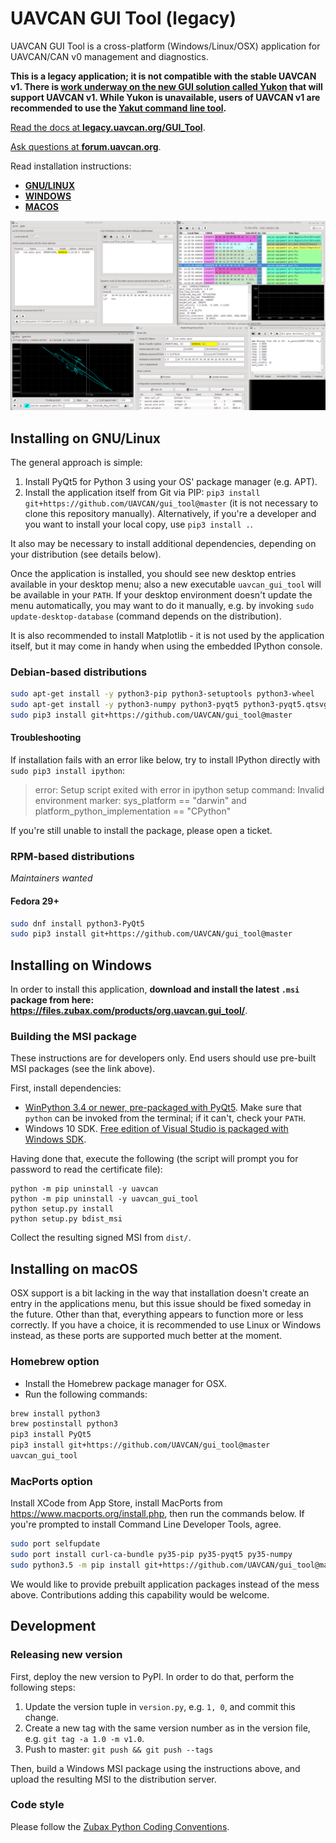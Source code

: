 UAVCAN GUI Tool (legacy)
========================

UAVCAN GUI Tool is a cross-platform (Windows/Linux/OSX) application for UAVCAN/CAN v0 management and diagnostics.

**This is a legacy application; it is not compatible with the stable UAVCAN v1.
There is [work underway on the new GUI solution called Yukon](https://forum.uavcan.org/c/app/yukon/14)
that will support UAVCAN v1.
While Yukon is unavailable, users of UAVCAN v1 are recommended to use the
[Yakut command line tool](https://github.com/UAVCAN/yakut).**

[Read the docs at **legacy.uavcan.org/GUI_Tool**](http://legacy.uavcan.org/GUI_Tool).

[Ask questions at **forum.uavcan.org**](https://forum.uavcan.org).

Read installation instructions:

- [**GNU/LINUX**](#installing-on-gnulinux)
- [**WINDOWS**](#installing-on-windows)
- [**MACOS**](#installing-on-macos)

![UAVCAN GUI Tool screenshot](screenshot.png "UAVCAN GUI Tool screenshot")

## Installing on GNU/Linux

The general approach is simple:

1. Install PyQt5 for Python 3 using your OS' package manager (e.g. APT).
2. Install the application itself from Git via PIP:
`pip3 install git+https://github.com/UAVCAN/gui_tool@master`
(it is not necessary to clone this repository manually).
Alternatively, if you're a developer and you want to install your local copy, use `pip3 install .`.

It also may be necessary to install additional dependencies, depending on your distribution (see details below).

Once the application is installed, you should see new desktop entries available in your desktop menu;
also a new executable `uavcan_gui_tool` will be available in your `PATH`.
If your desktop environment doesn't update the menu automatically, you may want to do it manually, e.g.
by invoking `sudo update-desktop-database` (command depends on the distribution).

It is also recommended to install Matplotlib - it is not used by the application itself,
but it may come in handy when using the embedded IPython console.

### Debian-based distributions

```bash
sudo apt-get install -y python3-pip python3-setuptools python3-wheel
sudo apt-get install -y python3-numpy python3-pyqt5 python3-pyqt5.qtsvg git-core
sudo pip3 install git+https://github.com/UAVCAN/gui_tool@master
```

#### Troubleshooting

If installation fails with an error like below, try to install IPython directly with `sudo pip3 install ipython`:

> error: Setup script exited with error in ipython setup command:
> Invalid environment marker: sys_platform == "darwin" and platform_python_implementation == "CPython"

If you're still unable to install the package, please open a ticket.

### RPM-based distributions

*Maintainers wanted*

#### Fedora 29+
```bash
sudo dnf install python3-PyQt5
sudo pip3 install git+https://github.com/UAVCAN/gui_tool@master
```

## Installing on Windows

In order to install this application,
**download and install the latest `.msi` package from here: <https://files.zubax.com/products/org.uavcan.gui_tool/>**.

### Building the MSI package

These instructions are for developers only. End users should use pre-built MSI packages (see the link above).

First, install dependencies:

* [WinPython 3.4 or newer, pre-packaged with PyQt5](http://winpython.github.io/).
Make sure that `python` can be invoked from the terminal; if it can't, check your `PATH`.
* Windows 10 SDK.
[Free edition of Visual Studio is packaged with Windows SDK](https://www.visualstudio.com/).

Having done that, execute the following (the script will prompt you for password to read the certificate file):

```dos
python -m pip uninstall -y uavcan
python -m pip uninstall -y uavcan_gui_tool
python setup.py install
python setup.py bdist_msi
```

Collect the resulting signed MSI from `dist/`.

## Installing on macOS

OSX support is a bit lacking in the way that installation doesn't create an entry in the applications menu,
but this issue should be fixed someday in the future.
Other than that, everything appears to function more or less correctly.
If you have a choice, it is recommended to use Linux or Windows instead,
as these ports are supported much better at the moment.

### Homebrew option

* Install the Homebrew package manager for OSX.
* Run the following commands:

```bash
brew install python3
brew postinstall python3
pip3 install PyQt5
pip3 install git+https://github.com/UAVCAN/gui_tool@master
uavcan_gui_tool
```

### MacPorts option

Install XCode from App Store, install MacPorts from <https://www.macports.org/install.php>,
then run the commands below.
If you're prompted to install Command Line Developer Tools, agree.

```bash
sudo port selfupdate
sudo port install curl-ca-bundle py35-pip py35-pyqt5 py35-numpy
sudo python3.5 -m pip install git+https://github.com/UAVCAN/gui_tool@master
```

We would like to provide prebuilt application packages instead of the mess above.
Contributions adding this capability would be welcome.

## Development

### Releasing new version

First, deploy the new version to PyPI. In order to do that, perform the following steps:

1. Update the version tuple in `version.py`, e.g. `1, 0`, and commit this change.
2. Create a new tag with the same version number as in the version file, e.g. `git tag -a 1.0 -m v1.0`.
3. Push to master: `git push && git push --tags`

Then, build a Windows MSI package using the instructions above, and upload the resulting MSI to
the distribution server.

### Code style

Please follow the [Zubax Python Coding Conventions](https://kb.zubax.com/x/_oAh).
